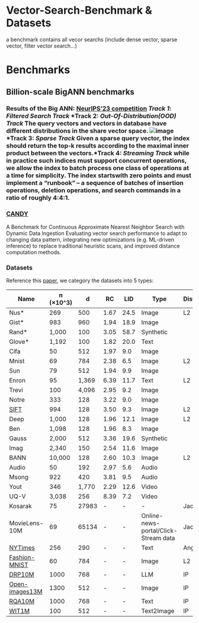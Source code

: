 # Vector-Search-Benchmark & Datasets
   a benchmark contains all vecor searchs (include dense vector, sparse vector, filter vector search...)
# Benchmarks
## Billion-scale BigANN benchmarks
### Results of the Big ANN: [NeurIPS’23 competition](https://arxiv.org/pdf/2409.17424) *Track 1*: *Filtered Search Track* *Track 2: *Out-Of-Distribution(OOD) Track* The query vectors and vectors in database have different distributions in the share vector space. ![image](https://github.com/RichardWang11/Vector-Search-Benchmark/blob/main/OODtrack.png) *Track 3: *Sparse Track* Given a sparse query vector, the index should return the top-k results according to the maximal inner product between the vectors.*Track 4: *Streaming Track* while in practice such indices must support concurrent operations, we allow the index to batch process one class of operations at a time for simplicity. The index startswith zero points and must implement a “runbook” – a sequence of batches of insertion operations, deletion operations, and search commands in a ratio of roughly 4:4:1.

### [CANDY](https://arxiv.org/pdf/2406.19651)
   A Benchmark for Continuous Approximate Nearest Neighbor Search with Dynamic Data Ingestion
   Evaluating vector search performance to adapt to changing data pattern, integrating new optimizations (e.g. ML-driven inference) to replace traditional heuristic scans, and improved distance computation methods.
### Datasets
Reference this [paper](https://ieeexplore.ieee.org/abstract/document/8681160), we category the datasets into 5 types:

| Name   | n (×10^3) | d    | RC   | LID  | Type       |Distance|
|--------|-----------|------|------|------|------------|------------|
| Nus*   | 269       | 500  | 1.67 | 24.5 | Image      |L2|
| Gist*  | 983       | 960  | 1.94 | 18.9 | Image      ||
| Rand*  | 1,000     | 100  | 3.05 | 58.7 | Synthetic  ||
| Glove* | 1,192     | 100  | 1.82 | 20.0 | Text       ||
| Cifa   | 50        | 512  | 1.97 | 9.0  | Image      ||
| Mnist  | 69        | 784  | 2.38 | 6.5  | Image      |L2|
| Sun    | 79        | 512  | 1.94 | 9.9  | Image      ||
| Enron  | 95        | 1,369| 6.39 | 11.7 | Text       |L2|
| Trevi  | 100       | 4,096| 2.95 | 9.2  | Image      ||
| Notre  | 333       | 128  | 3.22 | 9.0  | Image      ||
| [SIFT](http://corpus-texmex.irisa.fr/)| 994       | 128  | 3.50 | 9.3  | Image      |L2|
| Deep   | 1,000     | 128  | 1.96 | 12.1 | Image      |L2|
| Ben    | 1,098     | 128  | 1.96 | 8.3  | Image      ||
| Gauss  | 2,000     | 512  | 3.36 | 19.6 | Synthetic  ||
| Imag   | 2,340     | 150  | 2.54 | 11.6 | Image      ||
| BANN   | 10,000    | 128  | 2.60 | 10.3 | Image      |L2|
| Audio  | 50        | 192  | 2.97 | 5.6  | Audio      ||
| Msong  | 922       | 420  | 3.81 | 9.5  | Audio      ||
| Yout   | 346       | 1,770| 2.29 | 12.6 | Video      ||
| UQ-V   | 3,038     | 256  | 8.39 | 7.2  | Video      ||
| Kosarak| 75   | 27983 | - | -  | -     |Jaccard|
| MovieLens-10M| 69    | 65134 | - | -  | Online-news-portal/Click-Stream data|Jaccard|
|[NYTimes](https://archive.ics.uci.edu/dataset/164/bag+of+words)|256| 290 | - | -  | Text|Angular|
|[Fashion-MNIST](https://github.com/zalandoresearch/fashion-mnist)|60|784| - | -  | Image|L2|
|[DRP10M](https://github.com/IntelLabs/VectorSearchDatasets/tree/main/dpr)|1000|768| - | -  | LLM|IP|
|[Open-images13M](https://github.com/IntelLabs/VectorSearchDatasets/tree/main/dpr)|1300|512| - | -  | Image|IP|
|[RQA10M](https://github.com/IntelLabs/VectorSearchDatasets/tree/main/dpr)|1000|768| - | -  | Text|IP|
|[WIT1M](https://github.com/IntelLabs/VectorSearchDatasets/tree/main/dpr)|100|512| - | -  | Text2Image|IP|
    
